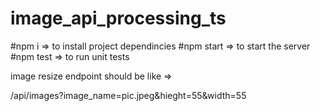 # image_api_processing_ts
 
 #npm i => to install project dependincies
 #npm start => to start the server
 #npm test => to run unit tests
 
 image resize endpoint should be like =>

/api/images?image_name=pic.jpeg&hieght=55&width=55
 
